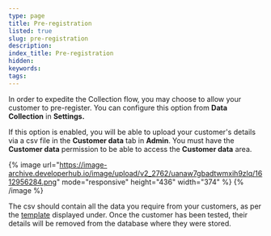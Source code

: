 ```yaml
---
type: page
title: Pre-registration
listed: true
slug: pre-registration
description: 
index_title: Pre-registration
hidden: 
keywords: 
tags: 
---
```


In order to expedite the Collection flow, you may choose to allow your customer to pre-register. You can configure this option from **Data Collection** in **Settings.**

If this option is enabled, you will be able to upload your customer's details via a csv file in the **Customer data** tab in **Admin**. You must have the **Customer data** permission to be able to access the **Customer data** area.

{% image url="https://image-archive.developerhub.io/image/upload/v2_2762/uanaw7gbadtwmxih9zlq/1612956284.png" mode="responsive" height="436" width="374" %}
{% /image %}

The csv should contain all the data you require from your customers, as per the [template](https://www.yoti.com/wp-content/uploads/Pre-registration-template.csv) displayed under. Once the customer has been tested, their details will be removed from the database where they were stored.